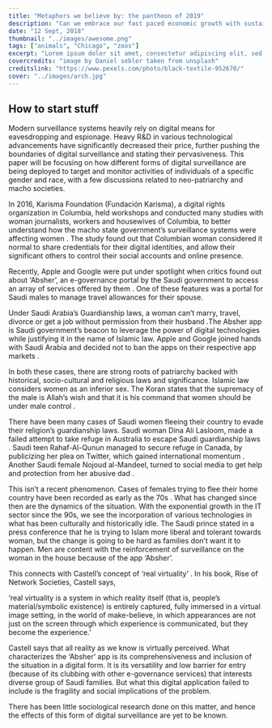```yaml
---
title: "Metaphors we believe by: the pantheon of 2019"
description: "Can we embrace our fast paced economic growth with sustainability on the side?"
date: "12 Sept, 2018"
thumbnail: "../images/awesome.png"
tags: ["animals", "Chicago", "zoos"]
excerpt: "Lorem ipsum dolor sit amet, consectetur adipiscing elit, sed do eiusmod tempor incididunt ut labore et dolore magna aliqua. Ut enim ad minim veniam, quis nostrud exercitation ullamco laboris nisi ut aliquip ex ea commodo consequat. Duis aute irure dolor in reprehenderit in voluptate velit esse cillum dolore eu fugiat nulla pariatur."
covercredits: "image by Daniel sebler taken from unsplash"
creditslink: "https://www.pexels.com/photo/black-textile-952670/"
cover: "../images/arch.jpg"
---
```


## How to start stuff

Modern surveillance systems heavily rely on digital means for eavesdropping and espionage. Heavy R&D in various technological advancements have significantly decreased their price, further pushing the boundaries of digital surveillance and stating their pervasiveness. This paper will be focusing on how different forms of digital surveillance are being deployed to target and monitor activities of individuals of a specific gender and race, with a few discussions related to neo-patriarchy and macho societies.

In 2016, Karisma Foundation (Fundación Karisma), a digital rights organization in Columbia, held workshops and conducted many studies with woman journalists, workers and housewives of Columbia, to better understand how the macho state government’s surveillance systems were affecting women . The study found out that Columbian woman considered it normal to share credentials for their digital identities, and allow their significant others to control their social accounts and online presence.

Recently, Apple and Google were put under spotlight when critics found out about ‘Absher’, an e-governance portal by the Saudi government to access an array of services offered by them . One of these features was a portal for Saudi males to manage travel allowances for their spouse.

Under Saudi Arabia’s Guardianship laws, a woman can’t marry, travel, divorce or get a job without permission from their husband .The Absher app is Saudi government’s beacon to leverage the power of digital technologies while justifying it in the name of Islamic law. Apple and Google joined hands with Saudi Arabia and decided not to ban the apps on their respective app markets .

In both these cases, there are strong roots of patriarchy backed with historical, socio-cultural and religious laws and significance. Islamic law considers women as an inferior sex. The Koran states that the supremacy of the male is Allah’s wish and that it is his command that women should be under male control .

There have been many cases of Saudi women fleeing their country to evade their religion’s guardianship laws. Saudi woman Dina Ali Lasloom, made a failed attempt to take refuge in Australia to escape Saudi guardianship laws . Saudi teen Rahaf-Al-Qunun managed to secure refuge in Canada, by publicizing her plea on Twitter, which gained international momentum . Another Saudi female Nojoud al-Mandeel, turned to social media to get help and protection from her abusive dad .

This isn’t a recent phenomenon. Cases of females trying to flee their home country have been recorded as early as the 70s . What has changed since then are the dynamics of the situation. With the exponential growth in the IT sector since the 90s, we see the incorporation of various technologies in what has been culturally and historically idle. The Saudi prince stated in a press conference that he is trying to Islam more liberal and tolerant towards woman, but the change is going to be hard as families don’t want it to happen. Men are content with the reinforcement of surveillance on the woman in the house because of the app ‘Absher’.

This connects with Castell’s concept of ‘real virtuality’ . In his book, Rise of Network Societies, Castell says,

‘real virtuality is a system in which reality itself (that is, people’s material/symbolic existence) is entirely captured, fully immersed in a virtual image setting, in the world of make-believe, in which appearances are not just on the screen through which experience is communicated, but they become the experience.’

Castell says that all reality as we know is virtually perceived. What characterizes the ‘Absher’ app is its comprehensiveness and inclusion of the situation in a digital form. It is its versatility and low barrier for entry (because of its clubbing with other e-governance services) that interests diverse group of Saudi families. But what this digital application failed to include is the fragility and social implications of the problem.

There has been little sociological research done on this matter, and hence the effects of this form of digital surveillance are yet to be known.

